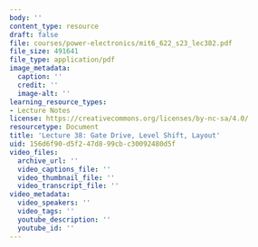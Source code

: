 ```yaml
---
body: ''
content_type: resource
draft: false
file: courses/power-electronics/mit6_622_s23_lec382.pdf
file_size: 491641
file_type: application/pdf
image_metadata:
  caption: ''
  credit: ''
  image-alt: ''
learning_resource_types:
- Lecture Notes
license: https://creativecommons.org/licenses/by-nc-sa/4.0/
resourcetype: Document
title: 'Lecture 38: Gate Drive, Level Shift, Layout'
uid: 156d6f90-d5f2-47d8-99cb-c30092480d5f
video_files:
  archive_url: ''
  video_captions_file: ''
  video_thumbnail_file: ''
  video_transcript_file: ''
video_metadata:
  video_speakers: ''
  video_tags: ''
  youtube_description: ''
  youtube_id: ''
---
```

